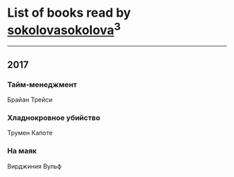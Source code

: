 # List of books read by [sokolovasokolova](https://www.facebook.com/app_scoped_user_id/1477128102351730/)<sup>3</sup>
---

## 2017

### Тайм-менеджмент
Брайан Трейси


### Хладнокровное убийство
Трумен Капоте


### На маяк
Вирджиния Вульф



